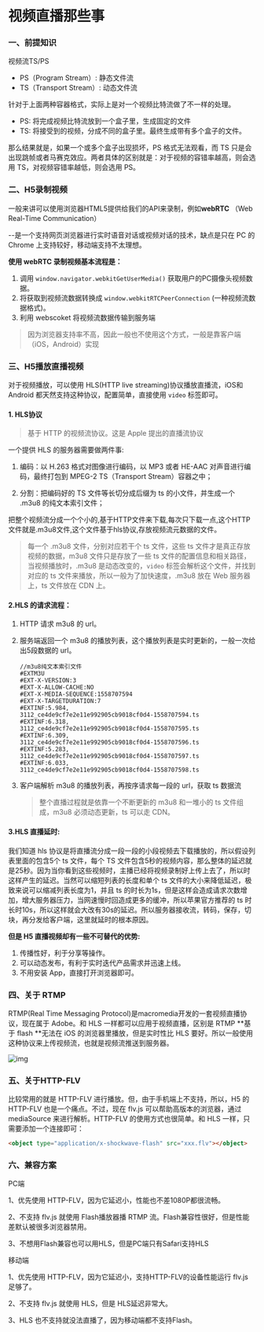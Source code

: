 # 视频直播那些事

### 一、前提知识

视频流TS/PS

- PS（Program Stream）: 静态文件流
- TS（Transport Stream）: 动态文件流

针对于上面两种容器格式，实际上是对一个视频比特流做了不一样的处理。

- PS: 将完成视频比特流放到一个盒子里，生成固定的文件
- TS: 将接受到的视频，分成不同的盒子里。最终生成带有多个盒子的文件。

那么结果就是，如果一个或多个盒子出现损坏，PS 格式无法观看，而 TS 只是会出现跳帧或者马赛克效应。两者具体的区别就是：对于视频的容错率越高，则会选用 TS，对视频容错率越低，则会选用 PS。

### 二、H5录制视频

一般来讲可以使用浏览器HTML5提供给我们的API来录制，例如**webRTC** （Web Real-Time Communication）

--是一个支持网页浏览器进行实时语音对话或视频对话的技术，缺点是只在 PC 的 Chrome 上支持较好，移动端支持不太理想。

**使用 webRTC 录制视频基本流程是：**

1. 调用 `window.navigator.webkitGetUserMedia()` 获取用户的PC摄像头视频数据。
2. 将获取到视频流数据转换成 `window.webkitRTCPeerConnection` (一种视频流数据格式)。
3. 利用 webscoket 将视频流数据传输到服务端

> 因为浏览器支持率不高，因此一般也不使用这个方式，一般是靠客户端（iOS，Android）实现

### 三、H5播放直播视频

对于视频播放，可以使用 HLS(HTTP live streaming)协议播放直播流，iOS和 Android 都天然支持这种协议，配置简单，直接使用 `video` 标签即可。

#### 1. HLS协议

> 基于 HTTP 的视频流协议。这是 Apple 提出的直播流协议

一个提供 HLS 的服务器需要做两件事:

1. 编码：以 H.263 格式对图像进行编码，以 MP3 或者 HE-AAC 对声音进行编码，最终打包到 MPEG-2 TS（Transport Stream）容器之中；

2. 分割：把编码好的 TS 文件等长切分成后缀为 ts 的小文件，并生成一个 .m3u8 的纯文本索引文件；

把整个视频流分成一个个小的,基于HTTP文件来下载,每次只下载一点,这个HTTP文件就是.m3u8文件,这个文件基于hls协议,存放视频流元数据的文件。

>  每一个 .m3u8 文件，分别对应若干个 ts 文件，这些 ts 文件才是真正存放视频的数据，m3u8 文件只是存放了一些 ts 文件的配置信息和相关路径，当视频播放时，.m3u8 是动态改变的，`video` 标签会解析这个文件，并找到对应的 ts 文件来播放，所以一般为了加快速度，.m3u8 放在 Web 服务器上，ts 文件放在 CDN 上。

#### 2.HLS 的请求流程：

1. HTTP 请求 m3u8 的 url。

2. 服务端返回一个 m3u8 的播放列表，这个播放列表是实时更新的，一般一次给出5段数据的 url。

   ```
   //m3u8纯文本索引文件
   #EXTM3U
   #EXT-X-VERSION:3
   #EXT-X-ALLOW-CACHE:NO
   #EXT-X-MEDIA-SEQUENCE:1558707594
   #EXT-X-TARGETDURATION:7
   #EXTINF:5.984,
   3112_ce4de9cf7e2e11e992905cb9018cf0d4-1558707594.ts
   #EXTINF:6.318,
   3112_ce4de9cf7e2e11e992905cb9018cf0d4-1558707595.ts
   #EXTINF:6.309,
   3112_ce4de9cf7e2e11e992905cb9018cf0d4-1558707596.ts
   #EXTINF:5.283,
   3112_ce4de9cf7e2e11e992905cb9018cf0d4-1558707597.ts
   #EXTINF:6.033,
   3112_ce4de9cf7e2e11e992905cb9018cf0d4-1558707598.ts
   ```

   

3. 客户端解析 m3u8 的播放列表，再按序请求每一段的 url，获取 ts 数据流

   > 整个直播过程就是依靠一个不断更新的 m3u8 和一堆小的 ts 文件组成，m3u8 必须动态更新，ts 可以走 CDN。

#### 3.HLS 直播延时:

我们知道 hls 协议是将直播流分成一段一段的小段视频去下载播放的，所以假设列表里面的包含5个 ts 文件，每个 TS 文件包含5秒的视频内容，那么整体的延迟就是25秒。因为当你看到这些视频时，主播已经将视频录制好上传上去了，所以时这样产生的延迟。当然可以缩短列表的长度和单个 ts 文件的大小来降低延迟，极致来说可以缩减列表长度为1，并且 ts 的时长为1s，但是这样会造成请求次数增加，增大服务器压力，当网速慢时回造成更多的缓冲，所以苹果官方推荐的 ts 时长时10s，所以这样就会大改有30s的延迟。所以服务器接收流，转码，保存，切块，再分发给客户端，这里就延时的根本原因。

**但是 H5 直播视频却有一些不可替代的优势:**

1. 传播性好，利于分享等操作。
2. 可以动态发布，有利于实时迭代产品需求并迅速上线。
3. 不用安装 App，直接打开浏览器即可。

### 四、关于 RTMP

RTMP(Real Time Messaging Protocol)是macromedia开发的一套视频直播协议，现在属于 Adobe。和 HLS 一样都可以应用于视频直播，区别是 RTMP **基于 flash **无法在 iOS 的浏览器里播放，但是实时性比 HLS 要好。所以一般使用这种协议来上传视频流，也就是视频流推送到服务器。

![img](https://user-gold-cdn.xitu.io/2018/3/15/16228f66b4ed3670?imageView2/0/w/1280/h/960/format/webp/ignore-error/1)

### 五、关于HTTP-FLV

比较常用的就是 HTTP-FLV 进行播放。但，由于手机端上不支持，所以，H5 的 HTTP-FLV 也是一个痛点。不过，现在 flv.js 可以帮助高版本的浏览器，通过 mediaSource 来进行解析。HTTP-FLV 的使用方式也很简单。和 HLS 一样，只需要添加一个连接即可：
```html
<object type="application/x-shockwave-flash" src="xxx.flv"></object>
```

### 六、兼容方案

PC端

1、优先使用 HTTP-FLV，因为它延迟小，性能也不差1080P都很流畅。

2、不支持 flv.js 就使用 Flash播放器播 RTMP 流。Flash兼容性很好，但是性能差默认被很多浏览器禁用。

3、不想用Flash兼容也可以用HLS，但是PC端只有Safari支持HLS

移动端

1、优先使用 HTTP-FLV，因为它延迟小，支持HTTP-FLV的设备性能运行 flv.js 足够了。

2、不支持 flv.js 就使用 HLS，但是 HLS延迟非常大。

3、HLS 也不支持就没法直播了，因为移动端都不支持Flash。